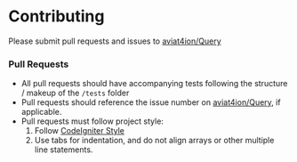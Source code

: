 # Contributing

Please submit pull requests and issues to [aviat4ion/Query](https://git.timshomepage.net/aviat4ion/Query)

### Pull Requests
* All pull requests should have accompanying tests following the structure / makeup of the `/tests` folder
* Pull requests should reference the issue number on [aviat4ion/Query](https://git.timshomepage.net/aviat4ion/Query), if applicable.
* Pull requests must follow project style:
	1. Follow [CodeIgniter Style](http://codeigniter.com/user_guide/general/styleguide.html)
	2. Use tabs for indentation, and do not align arrays or other multiple line statements.